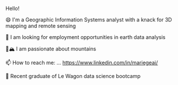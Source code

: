 Hello! 

😄 I'm a Geographic Information Systems analyst with a knack for 3D mapping and remote sensing

🔭 I am looking for employment opportunities in earth data analysis 

🌱🏔️ I am passionate about mountains

📫 How to reach me: ... https://www.linkedin.com/in/mariegeai/

🚀 Recent graduate of Le Wagon data science bootcamp







